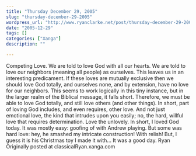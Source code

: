 ```yaml
---
title: "Thursday December 29, 2005"
slug: "thursday-december-29-2005"
wordpress_url: "http://www.ryanclarke.net/post/thursday-december-29-2005/"
date: "2005-12-29"
tags: []
categories: ["Xanga"]
description: ""

---
```


Competing Love.
 We are told to love God with all our hearts. We are told to love our neighbors (meaning all people) as ourselves. This leaves us in an interesting predicament. If these loves are mutually exclusive then we should love God totally, and ourselves none, and by extension, have no love for our neighbors. This seems to work logically in this tiny instance, but in the larger realm of the Biblical message, it falls short. Therefore, we must be able to love God totally, and still love others (and other things). In short, part of loving God includes, and even requires, other love. And not just emotional love, the kind that intrudes upon you easily; no, the hard, willful love that requires determination. Love the unlovely.
 In short, I loved God today. It was mostly easy: goofing of with Andrew playing. But some was hard love: hey, he smashed my intricate construction! With relish! But, I guess it is his Christmas toy I made it with...
 It was a good day.
 Ryan
Originally posted at classicalRyan.xanga.com
